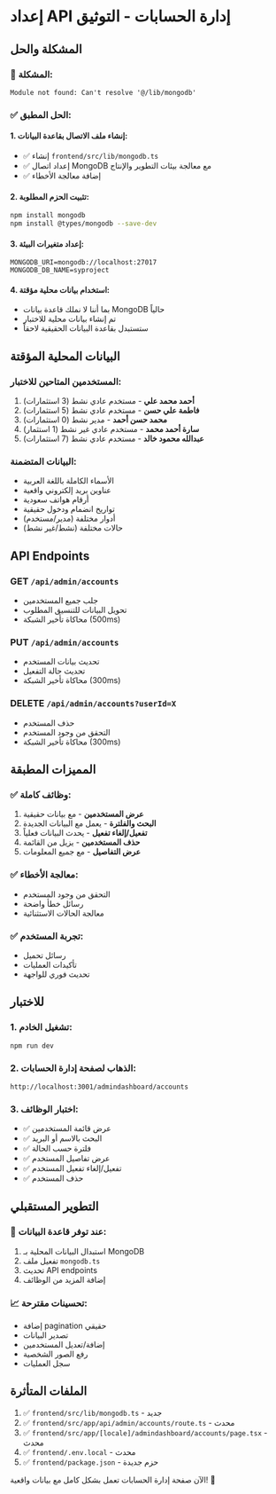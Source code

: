 # إعداد API إدارة الحسابات - التوثيق

## المشكلة والحل

### 🚨 المشكلة:
```
Module not found: Can't resolve '@/lib/mongodb'
```

### ✅ الحل المطبق:

#### 1. إنشاء ملف الاتصال بقاعدة البيانات:
- ✅ إنشاء `frontend/src/lib/mongodb.ts`
- ✅ إعداد اتصال MongoDB مع معالجة بيئات التطوير والإنتاج
- ✅ إضافة معالجة الأخطاء

#### 2. تثبيت الحزم المطلوبة:
```bash
npm install mongodb
npm install @types/mongodb --save-dev
```

#### 3. إعداد متغيرات البيئة:
```env
MONGODB_URI=mongodb://localhost:27017
MONGODB_DB_NAME=syproject
```

#### 4. استخدام بيانات محلية مؤقتة:
- بما أننا لا نملك قاعدة بيانات MongoDB حالياً
- تم إنشاء بيانات محلية للاختبار
- ستستبدل بقاعدة البيانات الحقيقية لاحقاً

## البيانات المحلية المؤقتة

### المستخدمين المتاحين للاختبار:
1. **أحمد محمد علي** - مستخدم عادي نشط (3 استثمارات)
2. **فاطمة علي حسن** - مستخدم عادي نشط (5 استثمارات)
3. **محمد حسن أحمد** - مدير نشط (0 استثمارات)
4. **سارة أحمد محمد** - مستخدم عادي غير نشط (1 استثمار)
5. **عبدالله محمود خالد** - مستخدم عادي نشط (7 استثمارات)

### البيانات المتضمنة:
- الأسماء الكاملة باللغة العربية
- عناوين بريد إلكتروني واقعية
- أرقام هواتف سعودية
- تواريخ انضمام ودخول حقيقية
- أدوار مختلفة (مدير/مستخدم)
- حالات مختلفة (نشط/غير نشط)

## API Endpoints

### GET `/api/admin/accounts`
- جلب جميع المستخدمين
- تحويل البيانات للتنسيق المطلوب
- محاكاة تأخير الشبكة (500ms)

### PUT `/api/admin/accounts`
- تحديث بيانات المستخدم
- تحديث حالة التفعيل
- محاكاة تأخير الشبكة (300ms)

### DELETE `/api/admin/accounts?userId=X`
- حذف المستخدم
- التحقق من وجود المستخدم
- محاكاة تأخير الشبكة (300ms)

## المميزات المطبقة

### ✅ وظائف كاملة:
1. **عرض المستخدمين** - مع بيانات حقيقية
2. **البحث والفلترة** - يعمل مع البيانات الجديدة
3. **تفعيل/إلغاء تفعيل** - يحدث البيانات فعلياً
4. **حذف المستخدمين** - يزيل من القائمة
5. **عرض التفاصيل** - مع جميع المعلومات

### ✅ معالجة الأخطاء:
- التحقق من وجود المستخدم
- رسائل خطأ واضحة
- معالجة الحالات الاستثنائية

### ✅ تجربة المستخدم:
- رسائل تحميل
- تأكيدات العمليات
- تحديث فوري للواجهة

## للاختبار

### 1. تشغيل الخادم:
```bash
npm run dev
```

### 2. الذهاب لصفحة إدارة الحسابات:
`http://localhost:3001/admindashboard/accounts`

### 3. اختبار الوظائف:
- ✅ عرض قائمة المستخدمين
- ✅ البحث بالاسم أو البريد
- ✅ فلترة حسب الحالة
- ✅ عرض تفاصيل المستخدم
- ✅ تفعيل/إلغاء تفعيل المستخدم
- ✅ حذف المستخدم

## التطوير المستقبلي

### 🔄 عند توفر قاعدة البيانات:
1. استبدال البيانات المحلية بـ MongoDB
2. تفعيل ملف `mongodb.ts`
3. تحديث API endpoints
4. إضافة المزيد من الوظائف

### 📈 تحسينات مقترحة:
- إضافة pagination حقيقي
- تصدير البيانات
- إضافة/تعديل المستخدمين
- رفع الصور الشخصية
- سجل العمليات

## الملفات المتأثرة

1. ✅ `frontend/src/lib/mongodb.ts` - جديد
2. ✅ `frontend/src/app/api/admin/accounts/route.ts` - محدث
3. ✅ `frontend/src/app/[locale]/admindashboard/accounts/page.tsx` - محدث
4. ✅ `frontend/.env.local` - محدث
5. ✅ `frontend/package.json` - حزم جديدة

الآن صفحة إدارة الحسابات تعمل بشكل كامل مع بيانات واقعية! 🎉
